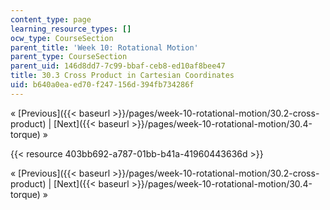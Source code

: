 ```yaml
---
content_type: page
learning_resource_types: []
ocw_type: CourseSection
parent_title: 'Week 10: Rotational Motion'
parent_type: CourseSection
parent_uid: 146d8dd7-7c99-bbaf-ceb8-ed10af8bee47
title: 30.3 Cross Product in Cartesian Coordinates
uid: b640a0ea-ed70-f247-156d-394fb734286f
---
```


« [Previous]({{< baseurl >}}/pages/week-10-rotational-motion/30.2-cross-product) | [Next]({{< baseurl >}}/pages/week-10-rotational-motion/30.4-torque) »

{{< resource 403bb692-a787-01bb-b41a-41960443636d >}}

« [Previous]({{< baseurl >}}/pages/week-10-rotational-motion/30.2-cross-product) | [Next]({{< baseurl >}}/pages/week-10-rotational-motion/30.4-torque) »